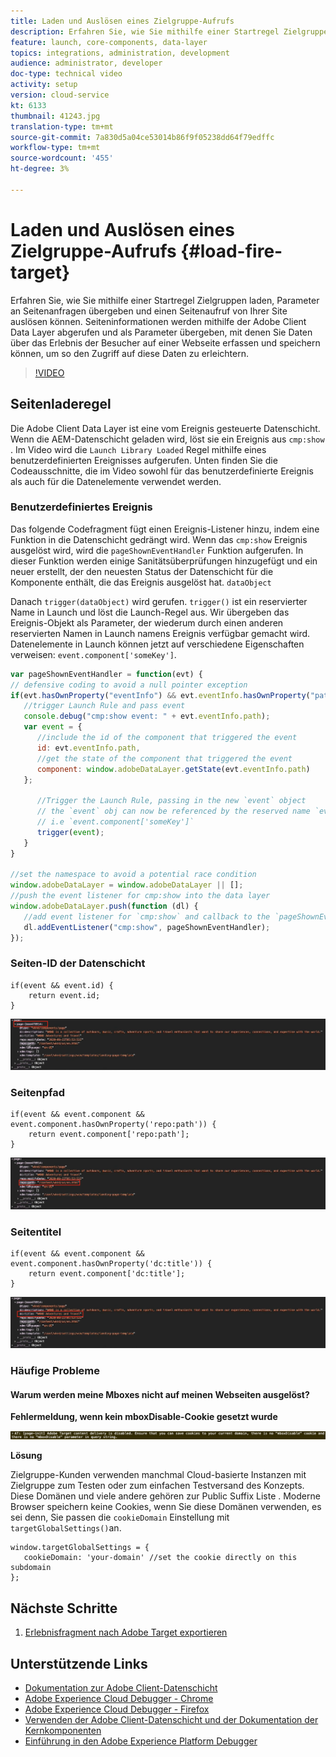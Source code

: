 ```yaml
---
title: Laden und Auslösen eines Zielgruppe-Aufrufs
description: Erfahren Sie, wie Sie mithilfe einer Startregel Zielgruppen laden, Parameter an Seitenanfragen übergeben und einen Seitenaufruf von Ihrer Site auslösen können. Seiteninformationen werden mithilfe der Adobe Client Data Layer abgerufen und als Parameter übergeben, mit denen Sie Daten über das Erlebnis der Besucher auf einer Webseite erfassen und speichern können, um so den Zugriff auf diese Daten zu erleichtern.
feature: launch, core-components, data-layer
topics: integrations, administration, development
audience: administrator, developer
doc-type: technical video
activity: setup
version: cloud-service
kt: 6133
thumbnail: 41243.jpg
translation-type: tm+mt
source-git-commit: 7a830d5a04ce53014b86f9f05238dd64f79edffc
workflow-type: tm+mt
source-wordcount: '455'
ht-degree: 3%

---
```



# Laden und Auslösen eines Zielgruppe-Aufrufs {#load-fire-target}

Erfahren Sie, wie Sie mithilfe einer Startregel Zielgruppen laden, Parameter an Seitenanfragen übergeben und einen Seitenaufruf von Ihrer Site auslösen können. Seiteninformationen werden mithilfe der Adobe Client Data Layer abgerufen und als Parameter übergeben, mit denen Sie Daten über das Erlebnis der Besucher auf einer Webseite erfassen und speichern können, um so den Zugriff auf diese Daten zu erleichtern.

>[!VIDEO](https://video.tv.adobe.com/v/41243?quality=12&learn=on)

## Seitenladeregel

Die Adobe Client Data Layer ist eine vom Ereignis gesteuerte Datenschicht. Wenn die AEM-Datenschicht geladen wird, löst sie ein Ereignis aus `cmp:show` . Im Video wird die `Launch Library Loaded` Regel mithilfe eines benutzerdefinierten Ereignisses aufgerufen. Unten finden Sie die Codeausschnitte, die im Video sowohl für das benutzerdefinierte Ereignis als auch für die Datenelemente verwendet werden.

### Benutzerdefiniertes Ereignis

Das folgende Codefragment fügt einen Ereignis-Listener hinzu, indem eine Funktion in die Datenschicht gedrängt wird. Wenn das `cmp:show` Ereignis ausgelöst wird, wird die `pageShownEventHandler` Funktion aufgerufen. In dieser Funktion werden einige Sanitätsüberprüfungen hinzugefügt und ein neuer erstellt, der den neuesten Status der Datenschicht für die Komponente enthält, die das Ereignis ausgelöst hat. `dataObject`

Danach `trigger(dataObject)` wird gerufen. `trigger()` ist ein reservierter Name in Launch und löst die Launch-Regel aus. Wir übergeben das Ereignis-Objekt als Parameter, der wiederum durch einen anderen reservierten Namen in Launch namens Ereignis verfügbar gemacht wird. Datenelemente in Launch können jetzt auf verschiedene Eigenschaften verweisen: `event.component['someKey']`.

```javascript
var pageShownEventHandler = function(evt) {
// defensive coding to avoid a null pointer exception
if(evt.hasOwnProperty("eventInfo") && evt.eventInfo.hasOwnProperty("path")) {
   //trigger Launch Rule and pass event
   console.debug("cmp:show event: " + evt.eventInfo.path);
   var event = {
      //include the id of the component that triggered the event
      id: evt.eventInfo.path,
      //get the state of the component that triggered the event
      component: window.adobeDataLayer.getState(evt.eventInfo.path)
   };

      //Trigger the Launch Rule, passing in the new `event` object
      // the `event` obj can now be referenced by the reserved name `event` by other Launch data elements
      // i.e `event.component['someKey']`
      trigger(event);
   }
}

//set the namespace to avoid a potential race condition
window.adobeDataLayer = window.adobeDataLayer || [];
//push the event listener for cmp:show into the data layer
window.adobeDataLayer.push(function (dl) {
   //add event listener for `cmp:show` and callback to the `pageShownEventHandler` function
   dl.addEventListener("cmp:show", pageShownEventHandler);
});
```

### Seiten-ID der Datenschicht

```
if(event && event.id) {
    return event.id;
}
```

![Seiten-ID](assets/pageid.png)

### Seitenpfad

```
if(event && event.component && event.component.hasOwnProperty('repo:path')) {
    return event.component['repo:path'];
}
```

![Seitenpfad](assets/pagepath.png)

### Seitentitel

```
if(event && event.component && event.component.hasOwnProperty('dc:title')) {
    return event.component['dc:title'];
}
```

![Seitentitel](assets/pagetitle.png)

### Häufige Probleme

#### Warum werden meine Mboxes nicht auf meinen Webseiten ausgelöst?

**Fehlermeldung, wenn kein mboxDisable-Cookie gesetzt wurde**

![Zielgruppe Cookie-Domänenfehler](assets/target-cookie-error.png)

**Lösung**

Zielgruppe-Kunden verwenden manchmal Cloud-basierte Instanzen mit Zielgruppe zum Testen oder zum einfachen Testversand des Konzepts. Diese Domänen und viele andere gehören zur Public Suffix Liste .
Moderne Browser speichern keine Cookies, wenn Sie diese Domänen verwenden, es sei denn, Sie passen die `cookieDomain` Einstellung mit `targetGlobalSettings()`an.

```
window.targetGlobalSettings = {  
   cookieDomain: 'your-domain' //set the cookie directly on this subdomain 
};
```

## Nächste Schritte

1. [Erlebnisfragment nach Adobe Target exportieren](./export-experience-fragment-target.md)

## Unterstützende Links

* [Dokumentation zur Adobe Client-Datenschicht](https://github.com/adobe/adobe-client-data-layer/wiki)
* [Adobe Experience Cloud Debugger - Chrome](https://chrome.google.com/webstore/detail/adobe-experience-cloud-de/ocdmogmohccmeicdhlhhgepeaijenapj)
* [Adobe Experience Cloud Debugger - Firefox](https://addons.mozilla.org/en-US/firefox/addon/adobe-experience-platform-dbg/)
* [Verwenden der Adobe Client-Datenschicht und der Dokumentation der Kernkomponenten](https://docs.adobe.com/content/help/en/experience-manager-core-components/using/developing/data-layer/overview.html)
* [Einführung in den Adobe Experience Platform Debugger](https://docs.adobe.com/content/help/en/platform-learn/tutorials/data-ingestion/web-sdk/introduction-to-the-experience-platform-debugger.html)